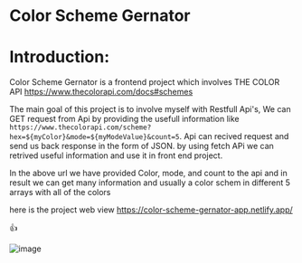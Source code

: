 # Color Scheme Gernator 

# Introduction:

Color Scheme Gernator is a frontend project which involves THE COLOR API https://www.thecolorapi.com/docs#schemes 

The main goal of this project is to involve myself with Restfull Api's, We can GET request from Api by providing the usefull information like
 `https://www.thecolorapi.com/scheme?hex=${myColor}&mode=${myModeValue}&count=5`. Api can recived request and send us back response in the form of JSON.
 by using fetch APi we can retrived useful information and use it in front end project. 
 
 In the above url we have provided Color, mode, and count to the api and in result we can get many information and usually a color schem in different 5 arrays with all of the colors
 
 
here is the project web view https://color-scheme-gernator-app.netlify.app/


👍    

![image](https://user-images.githubusercontent.com/37160333/189549363-71743374-804e-4492-870e-3938a40b6179.png)




